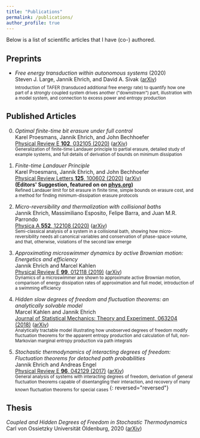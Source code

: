```yaml
---
title: "Publications"
permalink: /publications/
author_profile: true
---
```

Below is a list of scientific articles that I have (co-) authored.

## Preprints
* *Free energy transduction within autonomous systems* (2020)\
	Steven J. Large, Jannik Ehrich, and David A. Sivak  ([arXiv](https://arxiv.org/abs/2008.03402))\
	<sub> Introduction of TAFER (transduced additional free energy rate) to quantify how one part of a strongly coupled system drives another ("downstream") part, illustration with a model system, and connection to excess power and entropy production </sub>


## Published Articles

0. *Optimal finite-time bit erasure under full control*\
	Karel Proesmans, Jannik Ehrich, and John Bechhoefer\
	[Physical Review E **102**, 032105 (2020)](https://doi.org/10.1103/PhysRevE.102.032105) ([arXiv](https://arxiv.org/abs/2006.03240))\
	<sub> Generalization of finite-time Landauer principle to partial erasure, detailed study of example systems, and full details of derivation of bounds on minimum dissipation </sub> 
	
0. *Finite-time Landauer Principle*\
	Karel Proesmans, Jannik Ehrich, and John Bechhoefer\
	[Physical Review Letters **125**, 100602 (2020)](https://doi.org/10.1103/PhysRevLett.125.100602) ([arXiv](https://arxiv.org/abs/2006.03242))\
	**(Editors' Suggestion, featured on on [phys.org](https://phys.org/news/2020-10-protocol-minimize-thermodynamic-erasing-bit.html))**\
	<sub> Refined Landauer limit for bit erasure in finite time, simple bounds on erasure cost, and a method for finding minimum-dissipation erasure protocols</sub>
	
0. *Micro-reversibility and thermalization with collisional baths*\
	Jannik Ehrich, Massimiliano Esposito, Felipe Barra, and Juan M.R. Parrondo\
	[Physica A **552**, 122108 (2020)](https://doi.org/10.1016/j.physa.2019.122108) ([arXiv](https://arxiv.org/abs/1904.07931))\
	<sub> Semi-classical analysis of a system in a collisional bath, showing how micro-reversibility needs all canonical variables and conservation of phase-space volume, and that, otherwise, violations of the second law emerge</sub> 

0. *Approximating microswimmer dynamics by active Brownian motion: Energetics and efficiency*\
	Jannik Ehrich and Marcel Kahlen\
	[Physical Review E **99**, 012118 (2019)](https://doi.org/10.1103/PhysRevE.99.012118) ([arXiv](https://arxiv.org/abs/1809.07235))\
	<sub> Dynamics of a microswimmer are shown to approximate active Brownian motion, comparison of energy dissipation rates of approximation and full model, introduction of a swimming efficiency  </sub> 

0. *Hidden slow degrees of freedom and fluctuation theorems: an analytically solvable model*\
	Marcel Kahlen and Jannik Ehrich\
	[Journal of Statistical Mechanics: Theory and Experiment, 063204 (2018)](https://doi.org/10.1088/1742-5468/aac2fd) ([arXiv](https://arxiv.org/abs/1803.04740))\
	<sub> Analytically tractable model illustrating how unobserved degrees of freedom modify fluctuation theorems for the apparent entropy production and calculation of full, non-Markovian marginal entropy production via path integrals </sub> 

0. *Stochastic thermodynamics of interacting degrees of freedom: Fluctuation theorems for detached path probabilities*\
	Jannik Ehrich and Andreas Engel\
	[Physical Review E **96**, 042129 (2017)](https://doi.org/10.1103/PhysRevE.96.042129) ([arXiv](https://arxiv.org/abs/1707.07434))\
	<sub> General analysis of systems with interacting degrees of freedom, derivation of general fluctuation theorems capable of disentangling their interaction, and recovery of many known fluctuation theorems for special cases </sub> 
{: reversed="reversed"}

## Thesis
*Coupled and Hidden Degrees of Freedom in Stochastic Thermodynamics*\
	Carl von Ossietzky Universität Oldenburg, 2020 ([arXiv](https://arxiv.org/abs/2007.15223))